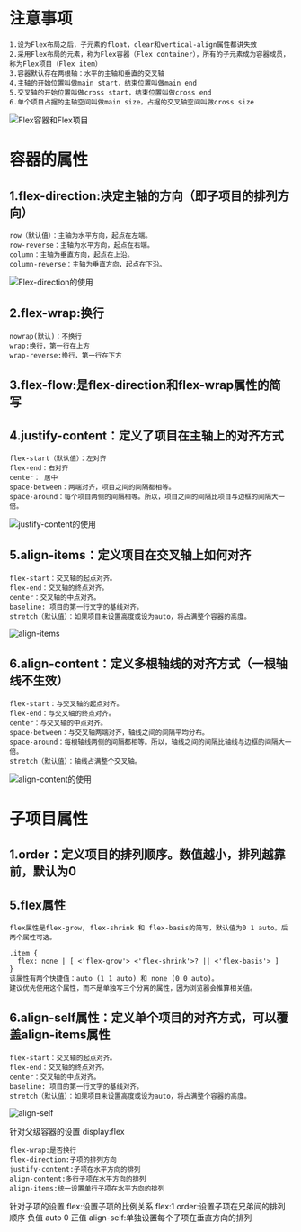 # 注意事项
```
1.设为Flex布局之后，子元素的float，clear和vertical-align属性都讲失效
2.采用Flex布局的元素，称为Flex容器（Flex container），所有的子元素成为容器成员，称为Flex项目（Flex item）
3.容器默认存在两根轴：水平的主轴和垂直的交叉轴
4.主轴的开始位置叫做main start，结束位置叫做main end
5.交叉轴的开始位置叫做cross start，结束位置叫做cross end
6.单个项目占据的主轴空间叫做main size，占据的交叉轴空间叫做cross size
```
![Flex容器和Flex项目](http://www.ruanyifeng.com/blogimg/asset/2015/bg2015071004.png)

# 容器的属性
## 1.flex-direction:决定主轴的方向（即子项目的排列方向）
```
row（默认值）：主轴为水平方向，起点在左端。
row-reverse：主轴为水平方向，起点在右端。
column：主轴为垂直方向，起点在上沿。
column-reverse：主轴为垂直方向，起点在下沿。
```
![Flex-direction的使用](
http://www.ruanyifeng.com/blogimg/asset/2015/bg2015071005.png)

## 2.flex-wrap:换行
```
nowrap(默认)：不换行
wrap:换行，第一行在上方
wrap-reverse:换行，第一行在下方
```

## 3.flex-flow:是flex-direction和flex-wrap属性的简写

## 4.justify-content：定义了项目在主轴上的对齐方式
```
flex-start（默认值）：左对齐
flex-end：右对齐
center： 居中
space-between：两端对齐，项目之间的间隔都相等。
space-around：每个项目两侧的间隔相等。所以，项目之间的间隔比项目与边框的间隔大一倍。
```
![justify-content的使用](http://www.ruanyifeng.com/blogimg/asset/2015/bg2015071010.png)

## 5.align-items：定义项目在交叉轴上如何对齐
```
flex-start：交叉轴的起点对齐。
flex-end：交叉轴的终点对齐。
center：交叉轴的中点对齐。
baseline: 项目的第一行文字的基线对齐。
stretch（默认值）：如果项目未设置高度或设为auto，将占满整个容器的高度。
```
![align-items](
http://www.ruanyifeng.com/blogimg/asset/2015/bg2015071011.png)

## 6.align-content：定义多根轴线的对齐方式（一根轴线不生效）
```
flex-start：与交叉轴的起点对齐。
flex-end：与交叉轴的终点对齐。
center：与交叉轴的中点对齐。
space-between：与交叉轴两端对齐，轴线之间的间隔平均分布。
space-around：每根轴线两侧的间隔都相等。所以，轴线之间的间隔比轴线与边框的间隔大一倍。
stretch（默认值）：轴线占满整个交叉轴。
```
![align-content的使用](http://www.ruanyifeng.com/blogimg/asset/2015/bg2015071012.png)

# 子项目属性
## 1.order：定义项目的排列顺序。数值越小，排列越靠前，默认为0
## 5.flex属性
```
flex属性是flex-grow, flex-shrink 和 flex-basis的简写，默认值为0 1 auto。后两个属性可选。

.item {
  flex: none | [ <'flex-grow'> <'flex-shrink'>? || <'flex-basis'> ]
}
该属性有两个快捷值：auto (1 1 auto) 和 none (0 0 auto)。
建议优先使用这个属性，而不是单独写三个分离的属性，因为浏览器会推算相关值。
```

## 6.align-self属性：定义单个项目的对齐方式，可以覆盖align-items属性
```
flex-start：交叉轴的起点对齐。
flex-end：交叉轴的终点对齐。
center：交叉轴的中点对齐。
baseline: 项目的第一行文字的基线对齐。
stretch（默认值）：如果项目未设置高度或设为auto，将占满整个容器的高度。
```
![align-self](http://www.ruanyifeng.com/blogimg/asset/2015/bg2015071016.png)


针对父级容器的设置
	display:flex

	flex-wrap:是否换行
	flex-direction:子项的排列方向
	justify-content:子项在水平方向的排列
	align-content:多行子项在水平方向的排列
	align-items:统一设置单行子项在水平方向的排列

针对子项的设置
	flex:设置子项的比例关系
		flex:1
	order:设置子项在兄弟间的排列顺序
		负值 auto 0 正值
	align-self:单独设置每个子项在垂直方向的排列